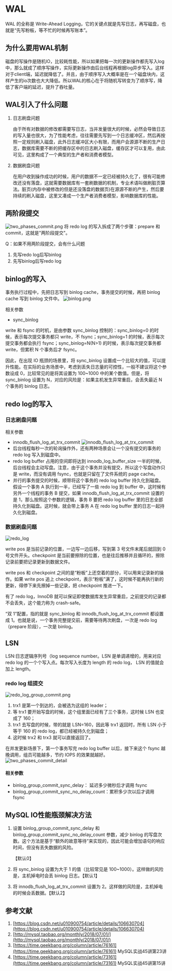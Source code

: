 # WAL

WAL 的全称是 Write-Ahead Logging，它的关键点就是先写日志，再写磁盘，也就是“先写粉板，等不忙的时候再写账本”。

## 为什么要用WAL机制

磁盘的写操作是随机IO，比较耗性能，所以如果把每一次的更新操作都先写入log中，那么就成了顺序写操作，实际更新操作由后台线程再根据log异步写入。这样对于client端，延迟就降低了。并且，由于顺序写入大概率是在一个磁盘块内，这样产生的io次数也大大降低。所以WAL的核心在于将随机写转变为了顺序写，降低了客户端的延迟，提升了吞吐量。

## WAL引入了什么问题

1. 日志刷盘问题

   由于所有对数据的修改都需要写日志，当并发量很大的时候，必然会导致日志的写入量也很大，为了性能考虑，往往需要先写到一个日志缓冲区，然后再按照一定规则刷入磁盘，此外日志缓冲区大小有限，而用户会源源不断的生产日志，数据库需要不断的把缓存区中的日志刷入磁盘，缓存区才可以复用，由此可见，这里构成了一个典型的生产者和消费者模型。

2. 数据刷盘问题

   在用户收到操作成功的时候，用户的数据不一定已经被持久化了，很有可能修改还没有落盘，这就需要数据库有一套刷数据的机制，专业术语叫做刷脏页算法。脏页\(内存中被修改的但是还没落盘的数据页\)在源源不断的产生，然后要持续的刷入磁盘，这里又凑成一个生产者消费者模型，影响数据库的性能。

## 两阶段提交

![two\_phases\_commit.png](../../.gitbook/assets/two_phases_commit.png) 将 redo log 的写入拆成了两个步骤：prepare 和 commit，这就是"两阶段提交"。

Q：如果不用两阶段提交，会有什么问题

1. 先写redo log后写binlog
2. 先写binlog后写redo log

## binlog的写入

事务执行过程中，先把日志写到 binlog cache，事务提交的时候，再把 binlog cache 写到 binlog 文件中。 ![binlog.png](../../.gitbook/assets/binlog.png)

相关参数

* sync\_binlog

write 和 fsync 的时机，是由参数 sync\_binlog 控制的：sync\_binlog=0 的时候，表示每次提交事务都只 write，不 fsync；sync\_binlog=1 的时候，表示每次提交事务都会执行 fsync；sync\_binlog=N\(N&gt;1\) 的时候，表示每次提交事务都 write，但累积 N 个事务后才 fsync。

因此，在出现 IO 瓶颈的场景里，将 sync\_binlog 设置成一个比较大的值，可以提升性能。在实际的业务场景中，考虑到丢失日志量的可控性，一般不建议将这个参数设成 0，比较常见的是将其设置为 100~1000 中的某个数值。但是，将 sync\_binlog 设置为 N，对应的风险是：如果主机发生异常重启，会丢失最近 N 个事务的 binlog 日志。

## redo log的写入

### 日志刷盘问题

相关参数

* innodb\_flush\_log\_at\_trx\_commit ![innodb\_flush\_log\_at\_trx\_commit](../../.gitbook/assets/innodb_flush_log_at_trx_commit.png)
* 后台线程每秒一次的轮询操作外，还有两种场景会让一个没有提交的事务的 redo log 写入到磁盘中。
* redo log buffer 占用的空间即将达到 innodb\_log\_buffer\_size 一半的时候，后台线程会主动写盘。注意，由于这个事务并没有提交，所以这个写盘动作只是 write，而没有调用 fsync，也就是只留在了文件系统的 page cache。
* 并行的事务提交的时候，顺带将这个事务的 redo log buffer 持久化到磁盘。假设一个事务 A 执行到一半，已经写了一些 redo log 到 buffer 中，这时候有另外一个线程的事务 B 提交，如果 innodb\_flush\_log\_at\_trx\_commit 设置的是 1，那么按照这个参数的逻辑，事务 B 要把 redo log buffer 里的日志全部持久化到磁盘。这时候，就会带上事务 A 在 redo log buffer 里的日志一起持久化到磁盘。

### 数据刷盘问题

![redo\_log](../../.gitbook/assets/redo_log.png)

write pos 是当前记录的位置，一边写一边后移，写到第 3 号文件末尾后就回到 0 号文件开头。checkpoint 是当前要擦除的位置，也是往后推移并且循环的，擦除记录前要把记录更新到数据文件。

write pos 和 checkpoint 之间的是“粉板”上还空着的部分，可以用来记录新的操作。如果 write pos 追上 checkpoint，表示“粉板”满了，这时候不能再执行新的更新，得停下来先擦掉一些记录，把 checkpoint 推进一下。

有了 redo log，InnoDB 就可以保证即使数据库发生异常重启，之前提交的记录都不会丢失，这个能力称为 crash-safe。

“双 1”配置，指的就是 sync\_binlog 和 innodb\_flush\_log\_at\_trx\_commit 都设置成 1。也就是说，一个事务完整提交前，需要等待两次刷盘，一次是 redo log（prepare 阶段），一次是 binlog。

## LSN

LSN:日志逻辑序列号（log sequence number。LSN 是单调递增的，用来对应 redo log 的一个个写入点。每次写入长度为 length 的 redo log， LSN 的值就会加上 length。

### redo log 组提交

![redo\_log\_group\_commit.png](../../.gitbook/assets/redo_log_group_commit.png)

1. trx1 是第一个到达的，会被选为这组的 leader；
2. 等 trx1 要开始写盘的时候，这个组里面已经有了三个事务，这时候 LSN 也变成了 160；
3. trx1 去写盘的时候，带的就是 LSN=160，因此等 trx1 返回时，所有 LSN 小于等于 160 的 redo log，都已经被持久化到磁盘；
4. 这时候 trx2 和 trx3 就可以直接返回了。

在并发更新场景下，第一个事务写完 redo log buffer 以后，接下来这个 fsync 越晚调用，组员可能越多，节约 IOPS 的效果就越好。 ![two\_phases\_commit\_detail](../../.gitbook/assets/two_phases_commit_detail.png)

#### 相关参数

* binlog\_group\_commit\_sync\_delay： 延迟多少微秒后才调用 fsync
* binlog\_group\_commit\_sync\_no\_delay\_count：累积多少次以后才调用 fsync

## MySQL IO性能瓶颈解决方法

1. 设置 binlog\_group\_commit\_sync\_delay 和 binlog\_group\_commit\_sync\_no\_delay\_count 参数，减少 binlog 的写盘次数。这个方法是基于“额外的故意等待”来实现的，因此可能会增加语句的响应时间，但没有丢失数据的风险。

   【默认0】

2. 将 sync\_binlog 设置为大于 1 的值（比较常见是 100~1000）。这样做的风险是，主机掉电时会丢 binlog 日志。【默认1】
3. 将 innodb\_flush\_log\_at\_trx\_commit 设置为 2。这样做的风险是，主机掉电的时候会丢数据。【默认2】

## 参考文献

1. [https://blog.csdn.net/u010900754/article/details/106630704](https://blog.csdn.net/u010900754/article/details/106630704)
2. [http://mysql.taobao.org/monthly/2018/07/01/](http://mysql.taobao.org/monthly/2018/07/01/)
3. [https://time.geekbang.org/column/article/76161](https://time.geekbang.org/column/article/76161) MySQL实战45讲第23讲
4. [https://time.geekbang.org/column/article/73161](https://time.geekbang.org/column/article/73161) MySQL实战45讲第15讲


